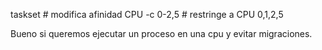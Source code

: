 taskset         # modifica afinidad CPU
  -c 0-2,5        # restringe a CPU 0,1,2,5

Bueno si queremos ejecutar un proceso en una cpu y evitar migraciones.
